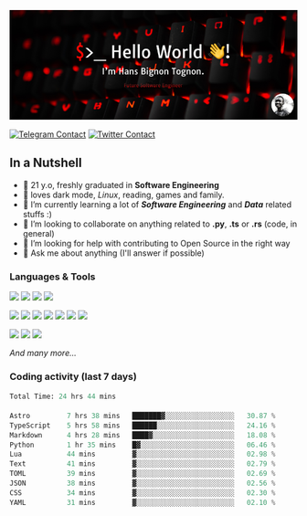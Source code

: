 ![Cover](assets/gh-readme-cover.png)

[![Telegram Contact](https://img.shields.io/badge/Telegram-%230088CC.svg?style=for-the-badge&logo=telegram&logoColor=white)](https://t.me/hanstobi) [![Twitter Contact](https://img.shields.io/badge/Twitter-%2308A0E9.svg?style=for-the-badge&logo=twitter&logoColor=white)](https://twitter.com/_tobihans)

## In a Nutshell
- 👤 21 y.o, freshly graduated in **Software Engineering**
- 🖤 loves dark mode, *Linux*, reading, games and family.
- 🌱 I’m currently learning a lot of ***Software Engineering*** and ***Data*** related stuffs :)
- 👯 I’m looking to collaborate on anything related to **.py**, **.ts** or **.rs** (code, in general)
- 🤔 I’m looking for help with contributing to Open Source in the right way
- 💬 Ask me about anything (I'll answer if possible)

### Languages & Tools
![](https://img.shields.io/badge/Linux-%23eab30f.svg?style=for-the-badge&logo=linux&logoColor=black) ![](https://img.shields.io/badge/Git-%23e54a2f.svg?style=for-the-badge&logo=git&logoColor=white) ![](https://img.shields.io/badge/Github-%231a1d21.svg?style=for-the-badge&logo=github&logoColor=white) ![](https://img.shields.io/badge/Docker-%230394f0.svg?style=for-the-badge&logo=docker&logoColor=white)

![](https://img.shields.io/badge/C-%231a1d21.svg?style=for-the-badge&logo=C&logoColor=white) ![](https://img.shields.io/badge/TypeScript-%230074c2.svg?style=for-the-badge&logo=typescript&logoColor=white) ![](https://img.shields.io/badge/Python-%23f0c540.svg?style=for-the-badge&logo=python) ![](https://img.shields.io/badge/Rust-%23ea4800.svg?style=for-the-badge&logo=rust) ![](https://img.shields.io/badge/Php-%237175aa.svg?style=for-the-badge&logo=php&logoColor=white) ![](https://img.shields.io/badge/HTML-%23d84924.svg?style=for-the-badge&logo=html5&logoColor=white) ![](https://img.shields.io/badge/Scss-%23c45f92.svg?style=for-the-badge&logo=sass&logoColor=white)

![](https://img.shields.io/badge/Vue-%23314559.svg?style=for-the-badge&logo=vue.js) ![](https://img.shields.io/badge/Laravel-%23e54a2f.svg?style=for-the-badge&logo=laravel&logoColor=white) ![](https://img.shields.io/badge/Adonis-%235a45ff.svg?style=for-the-badge&logo=adonisjs)

*And many more...*

### Coding activity (last 7 days)
<!--START_SECTION:waka-->

```python
Total Time: 24 hrs 44 mins

Astro         7 hrs 38 mins   ███████▓░░░░░░░░░░░░░░░░░   30.87 %
TypeScript    5 hrs 58 mins   ██████░░░░░░░░░░░░░░░░░░░   24.16 %
Markdown      4 hrs 28 mins   ████▓░░░░░░░░░░░░░░░░░░░░   18.08 %
Python        1 hr 35 mins    █▓░░░░░░░░░░░░░░░░░░░░░░░   06.46 %
Lua           44 mins         ▓░░░░░░░░░░░░░░░░░░░░░░░░   02.98 %
Text          41 mins         ▓░░░░░░░░░░░░░░░░░░░░░░░░   02.79 %
TOML          39 mins         ▓░░░░░░░░░░░░░░░░░░░░░░░░   02.69 %
JSON          38 mins         ▓░░░░░░░░░░░░░░░░░░░░░░░░   02.56 %
CSS           34 mins         ▓░░░░░░░░░░░░░░░░░░░░░░░░   02.30 %
YAML          31 mins         ▓░░░░░░░░░░░░░░░░░░░░░░░░   02.10 %
```

<!--END_SECTION:waka-->
